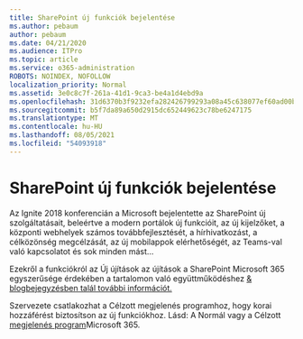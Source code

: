 ```yaml
---
title: SharePoint új funkciók bejelentése
ms.author: pebaum
author: pebaum
ms.date: 04/21/2020
ms.audience: ITPro
ms.topic: article
ms.service: o365-administration
ROBOTS: NOINDEX, NOFOLLOW
localization_priority: Normal
ms.assetid: 3e0c8c7f-261a-41d1-9ca3-be4a1d4ebd9a
ms.openlocfilehash: 31d6370b3f9232efa282426799293a08a45c638077ef60ad00bd11140e4c3d1e
ms.sourcegitcommit: b5f7da89a650d2915dc652449623c78be6247175
ms.translationtype: MT
ms.contentlocale: hu-HU
ms.lasthandoff: 08/05/2021
ms.locfileid: "54093918"
---
```

# <a name="sharepoint-new-features-announced"></a>SharePoint új funkciók bejelentése

Az Ignite 2018 konferencián a Microsoft bejelentette az SharePoint új szolgáltatásait, beleértve a modern portálok új funkcióit, az új kijelzőket, a központi webhelyek számos továbbfejlesztését, a hírhivatkozást, a célközönség megcélzását, az új mobilappok elérhetőségét, az Teams-val való kapcsolatot és sok minden mást...
  
Ezekről a funkciókról az Új újítások az újítások a SharePoint Microsoft 365 egyszerűsége érdekében a tartalomon való együttműködéshez [ &amp; blogbejegyzésben talál további információt.](https://go.microsoft.com/fwlink/?linkid=2026502)
  
Szervezete csatlakozhat a Célzott megjelenés programhoz, hogy korai hozzáférést biztosítson az új funkciókhoz. Lásd: A Normál vagy a Célzott [megjelenés program](https://docs.microsoft.com/microsoft-365/admin/manage/release-options-in-office-365)Microsoft 365.

